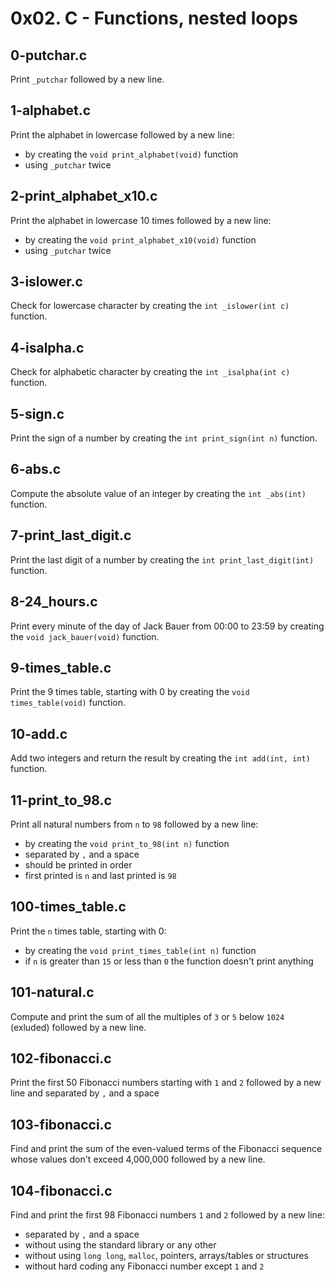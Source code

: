 # 0x02. C - Functions, nested loops

## 0-putchar.c
Print `_putchar` followed by a new line.

## 1-alphabet.c
Print the alphabet in lowercase followed by a new line:
* by creating the `void print_alphabet(void)` function
* using `_putchar` twice

## 2-print_alphabet_x10.c
Print the alphabet in lowercase 10 times followed by a new line:
* by creating the `void print_alphabet_x10(void)` function
* using `_putchar` twice

## 3-islower.c
Check for lowercase character by creating the `int _islower(int c)` function.

## 4-isalpha.c
Check for alphabetic character by creating the `int _isalpha(int c)` function.

## 5-sign.c
Print the sign of a number by creating the `int print_sign(int n)` function.

## 6-abs.c
Compute the absolute value of an integer by creating the `int _abs(int)`
function.

## 7-print_last_digit.c
Print the last digit of a number by creating the `int print_last_digit(int)`
function.

## 8-24_hours.c
Print every minute of the day of Jack Bauer from 00:00 to 23:59 by creating
the `void jack_bauer(void)` function.

## 9-times_table.c
Print the 9 times table, starting with 0 by creating the
`void times_table(void)` function.

## 10-add.c
Add two integers and return the result by creating the `int add(int, int)`
function.

## 11-print_to_98.c
Print all natural numbers from `n` to `98` followed by a new line:
* by creating the `void print_to_98(int n)` function
* separated by `,` and a space
* should be printed in order
* first printed is `n` and last printed is `98`

## 100-times_table.c
Print the `n` times table, starting with 0:
* by creating the `void print_times_table(int n)` function
* if `n` is greater than `15` or less than `0` the function doesn't print
anything

## 101-natural.c
Compute and print the sum of all the multiples of `3` or `5` below `1024`
(exluded) followed by a new line.

## 102-fibonacci.c
Print the first 50 Fibonacci numbers starting with `1` and `2` followed by
a new line and separated by `,` and a space

## 103-fibonacci.c
Find and print the sum of the even-valued terms of the Fibonacci sequence whose
values don't exceed 4,000,000 followed by a new line.

## 104-fibonacci.c
Find and print the first 98 Fibonacci numbers `1` and `2` followed by a new line:
* separated by `,` and a space
* without using the standard library or any other
* without using `long long`, `malloc`, pointers, arrays/tables or structures
* without hard coding any Fibonacci number except `1` and `2`
